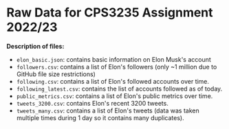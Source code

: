 # Raw Data for CPS3235 Assignment 2022/23

**Description of files:**
- `elon_basic.json`: contains basic information on Elon Musk's account
- `followers.csv`: contains a list of Elon's followers (only ~1 million due to GitHub file size restrictions)
- `following.csv`: contains a list of Elon's followed accounts over time.
- `following_latest.csv`: contains the list of accounts followed as of today.
- `public_metrics.csv`: contains a list of Elon's public metrics over time.
- `tweets_3200.csv`: contains Elon's recent 3200 tweets.
- `tweets_many.csv`: contains a list of Elon's tweets (data was taken multiple times during 1 day so it contains many duplicates).
